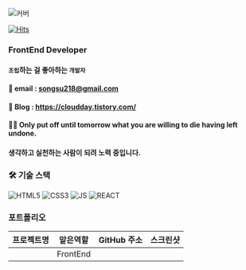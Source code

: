 <!-- Header -->
<!-- 커버 -->
![커버](https://capsule-render.vercel.app/api?type=waving&height=350&color=gradient&text=❤️안녕하세요,%20송성우입니다.👋%20&section=header&reversal=false&fontSize=60&fontAlign=50&fontAlignY=45)
<!-- 조회수 -->
[![Hits](https://hits.seeyoufarm.com/api/count/incr/badge.svg?url=https%3A%2F%2Fgithub.com%2Fsongsu218&count_bg=%2379C83D&title_bg=%23555555&icon=&icon_color=%23E7E7E7&title=hits&edge_flat=false)](https://hits.seeyoufarm.com)
<!-- 인삿말 -->
### FrontEnd Developer
#### `조립`하는 걸 좋아하는 `개발자`



#### 📧 email : songsu218@gmail.com
#### 🐣 Blog : https://cloudday.tistory.com/

#### 🏃‍♂️ Only put off until tomorrow what you are willing to die having left undone.
#### 생각하고 실천하는 사람이 되려 노력 중입니다.



<!-- Body -->
### 🛠 기술 스택
<!-- ![HTML5](https://img.shields.io/badge/html5-black.svg?&style=for-the-badge&logo=html5&logoColor=E34F26) -->
![HTML5](https://img.shields.io/badge/html5-E34F26.svg?&style=for-the-badge&logo=html5&logoColor=white)
![CSS3](https://img.shields.io/badge/css3-1572B6.svg?&style=for-the-badge&logo=html5&logoColor=white)
![JS](https://img.shields.io/badge/JavaScript-F7DF1E.svg?&style=for-the-badge&logo=html5&logoColor=white)
![REACT](https://img.shields.io/badge/React-61DAFB.svg?&style=for-the-badge&logo=html5&logoColor=white)

<!-- 프로젝트 -->
<!-- 3개 이상... -->
<!-- 1번 째 파이널 프로젝트 -->
<!-- 적당히 새로운 기술 -->
<!-- 무난한 사이드 프로젝트(여행,맛집,쇼핑몰,블로그,...) -->
### 포트폴리오
|프로젝트명|맡은역할|GitHub 주소|스크린샷|
|-------|------|----------|----------|
||FrontEnd||


<!-- Footer(x) 요새는 끝가지 글을 읽는 사람이 없으므로... Header에 다 넣는 추세. -->
